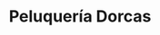 ---
title: "Peluquería Dorcas"
url: /la-linea-de-la-concepcion/peluqueria-dorcas/
shop: peluquería
---